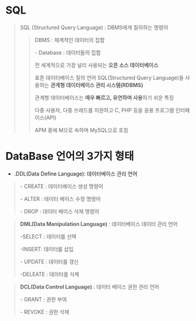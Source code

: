 # SQL

> SQL (Structured Query Language) : DBMS에게 질의하는 명령어 
>
> >DBMS : 체계적인 데이터의 집합
> >
> >  \- Database : 데이터들의 집합 
> >
> >전 세계적으로 가장 널리 사용되는 **오픈 소스 데이터베이스**
> >
> >표준 데이터베이스 질의 언어 SQL(Structured Query Language)을 사용하는 **관계형 데이터베이스 관리 시스템(RDBMS)**
> >
> >관계형 데이터베이스는 **매우 빠르고, 유연하며 사용**하기 쉬운 특징
> >
> >다중 사용자, 다중 쓰레드를 지원하고 C, PHP 등을 응용 프로그램 인터페이스(API)
> >
> >APM 중에 M으로 속하며 MySQL으로 호칭



# DataBase 언어의 3가지 형태



* .DDL(Data Define Language): 데이터베이스 관리 언어

>  \- CREATE : 데이터베이스 생성 명령어
>
>  \- ALTER : 데이터 베이스 수정 명령어
>
> \- DROP : 데이터 베이스 삭제 명령어



> **DML(Data Manipulation Language)** : 데이터베이스 데이터 관리 언어
>
> -SELECT : 데이터를 선택
>
> -INSERT: 데이터를 삽입
>
> \- UPDATE : 데이터를 갱신
>
> -DELEATE : 데이터를 삭제



> **DCL(Data Control Language)** : 데이터 베이스 권한 관리 언어
>
>   \- GRANT : 권한 부여
>
>   \- REVOKE : 권한 삭제

